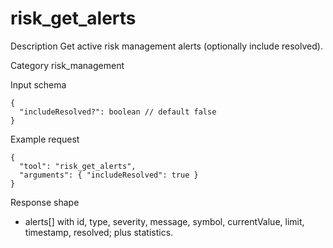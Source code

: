 # risk_get_alerts

Description
Get active risk management alerts (optionally include resolved).

Category
risk_management

Input schema

```
{
  "includeResolved?": boolean // default false
}
```

Example request

```
{
  "tool": "risk_get_alerts",
  "arguments": { "includeResolved": true }
}
```

Response shape

- alerts[] with id, type, severity, message, symbol, currentValue, limit, timestamp, resolved; plus statistics.
